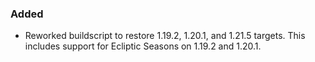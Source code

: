 ### Added
- Reworked buildscript to restore 1.19.2, 1.20.1, and 1.21.5 targets. This includes support for Ecliptic Seasons on 1.19.2 and 1.20.1.